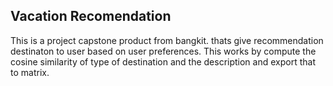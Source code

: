 ## Vacation Recomendation
This is a project capstone product from bangkit. thats give recommendation destinaton to user based on user preferences.
This works by compute the cosine similarity of type of destination and the description and export that to matrix.
